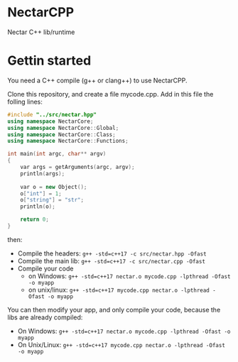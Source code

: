 # NectarCPP
Nectar C++ lib/runtime

# Gettin started

You need a C++ compile (g++ or clang++) to use NectarCPP.

Clone this repository, and create a file mycode.cpp. Add in this file the folling lines: 

```cpp
#include "../src/nectar.hpp"
using namespace NectarCore;
using namespace NectarCore::Global;
using namespace NectarCore::Class;
using namespace NectarCore::Functions;

int main(int argc, char** argv)
{
	var args = getArguments(argc, argv);
	println(args);
	
	var o = new Object();
	o["int"] = 1;
	o["string"] = "str";
	println(o);

	return 0;
}
```

then:
- Compile the headers: `g++ -std=c++17 -c src/nectar.hpp -Ofast`
- Compile the main lib: `g++ -std=c++17 -c src/nectar.cpp -Ofast`
- Compile your code 
	* on Windows: `g++ -std=c++17 nectar.o mycode.cpp -lpthread -Ofast -o myapp`
	* on unix/linux: `g++ -std=c++17 mycode.cpp nectar.o -lpthread -Ofast -o myapp`

You can then modify your app, and only compile your code, because the libs are already compiled:
- On Windows: `g++ -std=c++17 nectar.o mycode.cpp -lpthread -Ofast -o myapp`
- On Unix/Linux: `g++ -std=c++17 mycode.cpp nectar.o -lpthread -Ofast -o myapp`
